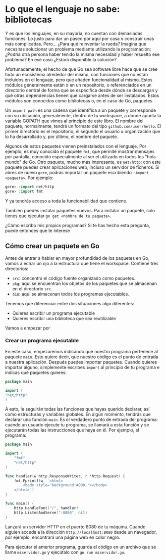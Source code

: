 # Lo que el lenguaje no sabe: bibliotecas

Y es que los lenguajes, en su mayoría, no cuentan con demasiadas funciones.
Lo justo para dar un paseo por aquí por casa o construir unas más complicadas.
Pero... ¿Para qué reinventar la rueda? Imagina que necesitas solucionar un
problema mediante utilizando la programación: ¿Podría otra persona haber tenido
la misma necesidad y haber resuelto ese problema? En ese caso ¿Estará
disponible la solución?

Afortunadamente, el hecho de que Go sea software libre hace que se cree
todo un ecosistema alrededor del mismo, con funciones que no están incluidos
en el lenguaje, pero que añaden funcionalidad al mismo. Estos módulos
generalmente están o en un repositorio, o referenciados en un directorio
central de forma que se especifica desde dónde se descargan y qué otras
dependencias tienen que cargarse antes de ser instalados. Estos módulos son
conocidos como bibliotecas o, en el caso de Go, paquetes.

Un `import path` es una cadena que identifica a un paquete y corresponde con
su ubicación, generalmente, dentro de tu workspace, a donde apunta la variable
GOPATH que vimos al principio de este libro. El nombre del paquete,
normalmente, tendrá un formato del tipo `github.com/user/hello`. El primer
directorio es el repositorio, el segundo el usuario u organización que lo ha
desarrollado y, por último, el nombre del paquete.

Algunos de estos paquetes vienen preinstalados con el lenguaje. Por ejemplo,
es muy conocido el paquete `fmt`, que permite mostrar mensajes por pantalla,
conocido especialmente al ser el utilizado en todos los "hola mundo" de Go.
Otro paquete, mucho más interesante, es `net/http`: con este paquete puedes
crear aplicaciones web, incluso un servidor de ficheros. Si abres de nuevo
`gore`, podrás importar un paquete escribiendo `:import <paquete>`.
Por ejemplo:

```go
gore> :import net/http
gore> :import fmt
```

Y ya tendrás acceso a toda la funcionabilidad que contiene.

También puedes instalar paquetes nuevos. Para instalar un paquete, solo tienes
que ejecutar `go get <nombre de tu paquete>`.

¿Cómo escribo mis propios programas? Si te has hecho esta pregunta, puede
entonces que te interese

## Cómo crear un paquete en Go

Antes de entrar a hablar en mayor profundidad de los paquetes en Go, vamos
a echar un ojo a la estructura que tiene el workspace. Contiene tres
directorios:

* `src`: concentra el código fuente organizado como paquetes.
* `pkg`: aquí se encuentran los objetos de los paquetes que se almacenan en
el directorio `src`.
* `bin`: aquí se almacenan todos los programas ejecutables.

Tenemos que diferenciar entre dos situaciones algo diferentes:

* Quieres escribir un programa ejecutable
* Quieres escribir una biblioteca que sea reutilizable

Vamos a empezar por

### Crear un programa ejecutable

En este caso, empezaremos indicando que nuestro programa pertenece al paquete
`main`. Esto quiere decir, que nuestro código es el punto de entrada a nuestra
aplicación. Después puedes importar paquetes. Cuando quieres importar alguno,
simplemente escribes `import` al principio de tu programa e indicas qué
paquetes quieres:

```go
package main

import (
"net/http"
)
```

A esto, le seguirán todas las funciones que hayas querido declarar, así como
estructuras y variables globales. En algún momento, tendrás que declarar una
función `main`. Es el verdadero punto de entrada del programa: cuando un
usuario ejecute tu programa, se llamará a esta función y se ejecutarán todas
las instrucciones que haya en él. Por ejemplo, el programa:

```go
package main

import (
	"fmt"
	"net/http"
)

func handler(w http.ResponseWriter, r *http.Request) {
	fmt.Fprintf(w, `<html>
        <body style='background:#000;'></body>
    </html>`)
}

func main() {
	http.HandleFunc("/", handler)
	http.ListenAndServe(":8080", nil)
}
```

Lanzará un servidor HTTP en el puerto 8080 de tu máquina. Cuando alguien
acceda a la dirección `http://localhost:8080` desde un navegador, por ejemplo,
encontrará una página web en color negro.

Para ejecutar el anterior programa, guarda el código en un archivo que se
llame `miservidor.go` y ejecútalo con `go run miservidor.go`.
